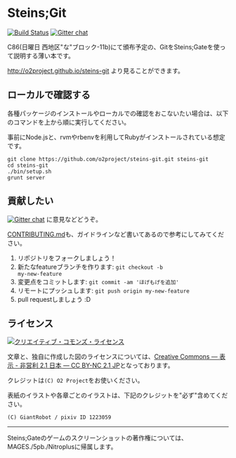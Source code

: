 Steins;Git
===========

[![Build Status](https://travis-ci.org/o2project/steins-git.svg?branch=master)](https://travis-ci.org/o2project/steins-git) [![Gitter chat](https://badges.gitter.im/o2project/steins-git.png)](https://gitter.im/o2project/steins-git)

C86(日曜日 西地区"な"ブロック-11b)にて頒布予定の、GitをSteins;Gateを使って説明する薄い本です。

http://o2project.github.io/steins-git より見ることができます。

## ローカルで確認する

各種パッケージのインストールやローカルでの確認をおこないたい場合は、以下のコマンドを上から順に実行してください。

事前にNode.jsと、rvmやrbenvを利用してRubyがインストールされている想定です。

```
git clone https://github.com/o2project/steins-git.git steins-git
cd steins-git
./bin/setup.sh
grunt server
```

## 貢献したい

[![Gitter chat](https://badges.gitter.im/o2project/steins-git.png)](https://gitter.im/o2project/steins-git) に意見などどうぞ。

[CONTRIBUTING.md](CONTRIBUTING.md "CONTRIBUTING.md")も、ガイドラインなど書いてあるので参考にしてみてください。

1. リポジトリをフォークしましょう！
2. 新たなfeatureブランチを作ります: <code>git checkout -b my-new-feature</code>
3. 変更点をコミットします: `git commit -am 'ほげもげを追加'`
4. リモートにプッシュします: `git push origin my-new-feature`
5. pull requestしましょう :D

## ライセンス

<a rel="license" href="http://creativecommons.org/licenses/by-nc/2.1/jp/"><img alt="クリエイティブ・コモンズ・ライセンス" style="border-width:0" src="https://i.creativecommons.org/l/by-nc/2.1/jp/88x31.png" /></a>

文章と、独自に作成した図のライセンスについては、<a rel="license" href="http://creativecommons.org/licenses/by-nc/2.1/jp/">Creative Commons — 表示 - 非営利 2.1 日本 — CC BY-NC 2.1 JP</a>となっております。

クレジットは`(C) O2 Project`をお使いください。

表紙のイラストや各章ごとのイラストは、下記のクレジットを"必ず"含めてください。

`(C) GiantRobot / pixiv ID 1223059`

---

Steins;Gateのゲームのスクリーンショットの著作権については、MAGES./5pb./Nitroplusに帰属します。

